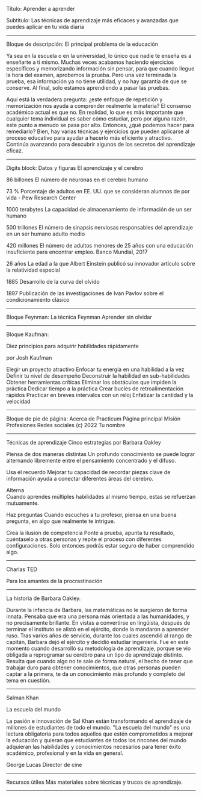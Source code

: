 Título: Aprender a aprender

Subtítulo: Las técnicas de aprendizaje más eficaces y avanzadas que puedes aplicar en tu vida diaria


___________________________
Bloque de descripción: 
El principal problema de la educación

Ya sea en la escuela o en la universidad, lo único que nadie te enseña es a enseñarte a ti mismo. Muchas veces acabamos haciendo ejercicios específicos y memorizando información sin pensar, para que cuando llegue la hora del examen, aprobemos la prueba. Pero una vez terminada la prueba, esa información ya no tiene utilidad, y no hay garantía de que se conserve. Al final, solo estamos aprendiendo a pasar las pruebas.

Aquí está la verdadera pregunta: ¿este enfoque de repetición y memorización nos ayuda a comprender realmente la materia? El consenso académico actual es que no. En realidad, lo que es más importante que cualquier tema individual es saber cómo estudiar, pero por alguna razón, este punto a menudo se pasa por alto. Entonces, ¿qué podemos hacer para remediarlo?
Bien, hay varias técnicas y ejercicios que pueden aplicarse al proceso educativo para ayudar a hacerlo más eficiente y atractivo. Continúa avanzando para descubrir algunos de los secretos del aprendizaje eficaz.


___________________________
Digits block:
Datos y figuras
El aprendizaje y el cerebro

86 billones
El número de neuronas en el cerebro humano

73 %
Porcentaje de adultos en EE. UU. que se consideran alumnos de por vida - Pew Research Center

1000 terabytes
La capacidad de almacenamiento de información de un ser humano

500 trillones
El número de sinapsis nerviosas responsables del aprendizaje en un ser humano adulto medio

420 millones
El número de adultos menores de 25 años con una educación insuficiente para encontrar empleo. Banco Mundial, 2017

26 años
La edad a la que Albert Einstein publicó su innovador artículo sobre la relatividad especial

1885
Desarrollo de la curva del olvido

1897
Publicación de las investigaciones de Ivan Pavlov sobre el condicionamiento clásico

___________________________
Bloque Feynman:
La técnica Feynman
Aprender sin olvidar


___________________________
Bloque Kaufman:

Diez principios para adquirir habilidades rápidamente

por Josh Kaufman

Elegir un proyecto atractivo
Enfocar tu energía en una habilidad a la vez
Definir tu nivel de desempeño
Deconstruir la habilidad en sub-habilidades
Obtener herramientas críticas
Eliminar los obstáculos que impiden la práctica
Dedicar tiempo a la práctica
Crear bucles de retroalimentación rápidos
Practicar en breves intervalos con un reloj
Enfatizar la cantidad y la velocidad


___________________________
Bloque de pie de página:
Acerca de Practicum
Página principal
Misión
Profesiones
Redes sociales
(c) 2022 Tu nombre


----

Técnicas de aprendizaje
Cinco estrategias por Barbara Oakley

Piensa de dos maneras distintas 
Un profundo conocimiento se puede lograr alternando libremente entre el pensamiento concentrado y el difuso.

Usa el recuerdo 
Mejorar tu capacidad de recordar piezas clave de información ayuda a conectar diferentes áreas del cerebro.

Alterna  
Cuando aprendes múltiples habilidades al mismo tiempo, estas se refuerzan mutuamente.

Haz preguntas 
Cuando escuches a tu profesor, piensa en una buena pregunta, en algo que realmente te intrigue.

Crea la ilusión de competencia
Ponte a prueba, apunta tu resultado, cuéntaselo a otras personas y repite el proceso con diferentes configuraciones. Solo entonces podrás estar seguro de haber comprendido algo.

----

Charlas TED 

Para los amantes de la procrastinación

----

La historia de Barbara Oakley.

Durante la infancia de Barbara, las matemáticas no le surgieron de forma innata. Pensaba que era una persona más orientada a las humanidades, y no precisamente brillante. En vistas a convertirse en lingüista, después de terminar el instituto se alistó en el ejército, donde la mandaron a aprender ruso. Tras varios años de servicio, durante los cuales ascendió al rango de capitán, Barbara dejó el ejército y decidió estudiar ingeniería. Fue en este momento cuando desarrolló su metodología de aprendizaje, porque se vio obligada a reprogramar su cerebro para un tipo de aprendizaje distinto. Resulta que cuando algo no te sale de forma natural, el hecho de tener que trabajar duro para obtener conocimientos, que otras personas pueden captar a la primera, te da un conocimiento más profundo y completo del tema en cuestión.

----

Salman Khan 

La escuela del mundo

La pasión e innovación de Sal Khan están transformando el aprendizaje de millones de estudiantes de todo el mundo. "La escuela del mundo" es una lectura obligatoria para todos aquellos que estén comprometidos a mejorar la educación y quieran que estudiantes de todos los rincones del mundo adquieran las habilidades y conocimientos necesarios para tener éxito académico, profesional y en la vida en general.

George Lucas 
Director de cine

----

Recursos útiles
Más materiales sobre técnicas y trucos de aprendizaje.

----